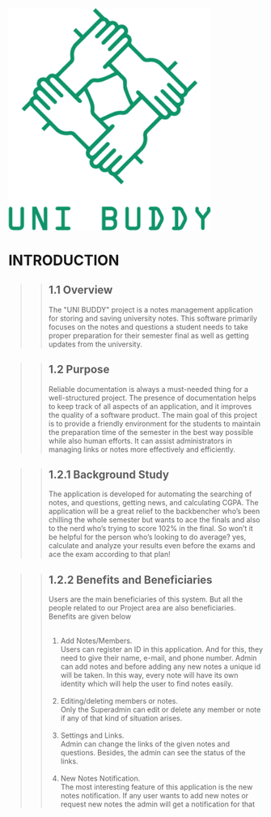
<img src="Logo/transparent.png" alt="Logo" width="400"/>

# INTRODUCTION

> > ## 1.1 Overview <br>
> >
> > The "UNI BUDDY" project is a notes management application for storing and saving university notes. This software primarily focuses on the notes and questions a student needs to take proper preparation for their semester final as well as getting updates from the university.

> > ## 1.2 Purpose<br>
> >
> > Reliable documentation is always a must-needed thing for a well-structured project. The presence of documentation helps to keep track of all aspects of an application, and it improves the quality of a software product.
> > The main goal of this project is to provide a friendly environment for the students to maintain the preparation time of the semester in the best way possible while also human efforts. It can assist administrators in managing links or notes more effectively and efficiently.

> > ## 1.2.1 Background Study<br>
> >
> > The application is developed for automating the searching of notes, and questions, getting news, and calculating CGPA. The application will be a great relief to the backbencher who’s been chilling the whole semester but wants to ace the finals and also to the nerd who’s trying to score 102% in the final. So won’t it be helpful for the person who’s looking to do average? yes, calculate and analyze your results even before the exams and ace the exam according to that plan!

> > ## 1.2.2 Benefits and Beneficiaries<br>
> >
> > Users are the main beneficiaries of this system. But all the people related to our Project area are also beneficiaries. Benefits are given below<br><br>
> > 1. Add Notes/Members.<br>
> > Users can register an ID in this application. And for this, they need to give their name, e-mail, and phone number. Admin can add notes and before adding
> > any new notes a unique id will be taken. In this way, every note will have its own identity which will help the user to find notes easily.<br><br>
> > 2. Editing/deleting members or notes.<br>
> > Only the Superadmin can edit or delete any member or note if any of that kind of situation arises.<br><br>
> > 3. Settings and Links.<br>
> > Admin can change the links of the given notes and questions. Besides, the admin can see the status of the links.<br><br>
> > 4. New Notes Notification.<br>
> > The most interesting feature of this application is the new notes notification. If any user wants to add new notes or request new notes the admin will get a notification for that
